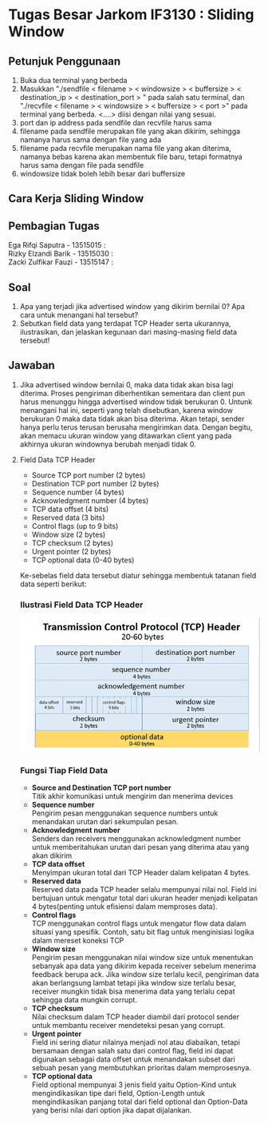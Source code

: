 # Tugas Besar Jarkom IF3130 : Sliding Window

## Petunjuk Penggunaan
1. Buka dua terminal yang berbeda
2. Masukkan "./sendfile < filename > < windowsize > < buffersize > < destination_ip > < destination_port > " pada salah satu terminal, dan "./recvfile < filename > < windowsize > < buffersize > < port >" pada terminal yang berbeda.  <....> diisi dengan nilai yang sesuai.
3. port dan ip address pada sendfile dan recvfile harus sama
4. filename pada sendfile merupakan file yang akan dikirim, sehingga namanya harus sama dengan file yang ada
5. filename pada recvfile merupakan nama file yang akan diterima, namanya bebas karena akan membentuk file baru, tetapi formatnya harus sama dengan file pada sendfile
6. windowsize tidak boleh lebih besar dari buffersize


## Cara Kerja Sliding Window

## Pembagian Tugas
Ega Rifqi Saputra - 13515015        :<br>
Rizky Elzandi Barik - 13515030      :<br>
Zacki Zulfikar Fauzi - 13515147     :<br>

## Soal 
1. Apa yang terjadi jika advertised window yang dikirim bernilai 0? Apa cara untuk menangani hal tersebut?
2. Sebutkan field data yang terdapat TCP Header serta ukurannya, ilustrasikan, dan jelaskan kegunaan dari masing-masing field data tersebut!

## Jawaban

1. Jika advertised window bernilai 0, maka data tidak akan bisa lagi diterima. Proses pengiriman diberhentikan sementara dan client pun harus menunggu hingga advertised window tidak berukuran 0. Untunk menangani hal ini, seperti yang telah disebutkan, karena window berukuran 0 maka data tidak akan bisa diterima. Akan tetapi, sender hanya perlu terus terusan berusaha mengirimkan data. Dengan begitu, akan memacu ukuran window yang ditawarkan client yang pada akhirnya ukuran windownya berubah menjadi tidak 0.

2. Field Data TCP Header
    * Source TCP port number (2 bytes)
    * Destination TCP port number (2 bytes)
    * Sequence number (4 bytes)
    * Acknowledgment number (4 bytes)
    * TCP data offset (4 bits)
    * Reserved data (3 bits)
    * Control flags (up to 9 bits)
    * Window size (2 bytes)
    * TCP checksum (2 bytes)
    * Urgent pointer (2 bytes)
    * TCP optional data (0-40 bytes)
    
    Ke-sebelas field data tersebut diatur sehingga membentuk tatanan field data seperti berikut:
    
    ### Ilustrasi Field Data TCP Header 
    ![](tcpheader.png)
    
    ### Fungsi Tiap Field Data
    * **Source and Destination TCP port number <br>**
        Titik akhir komunikasi untuk mengirim dan menerima devices
    * **Sequence number <br>**
        Pengirim pesan menggunakan sequence numbers untuk menandakan urutan dari sekumpulan pesan. 
    * **Acknowledgment number <br>**
        Senders dan  receivers menggunakan acknowledgment number untuk memberitahukan urutan dari pesan yang diterima atau yang akan dikirim
    * **TCP data offset <br>**
        Menyimpan ukuran total dari TCP Header dalam kelipatan 4 bytes.
    * **Reserved data <br>**
        Reserved data pada TCP header selalu mempunyai nilai nol. Field ini bertujuan untuk mengatur total dari ukuran header menjadi kelipatan 4 bytes(penting untuk efisiensi dalam memproses data).
    * **Control flags <br>**
        TCP menggunakan control flags untuk mengatur flow data dalam situasi yang spesifik. Contoh, satu bit flag untuk menginisiasi logika dalam mereset koneksi TCP
    * **Window size <br>**
        Pengirim pesan menggunakan nilai window size untuk menentukan sebanyak apa data yang dikirim kepada receiver sebelum menerima feedback berupa ack. Jika window size terlalu kecil, pengiriman data akan berlangsung lambat tetapi jika window size terlalu besar, receiver mungkin tidak bisa menerima data yang terlalu cepat sehingga data mungkin corrupt.
    * **TCP checksum <br>**
        Nilai checksum dalam TCP header diambil dari protocol sender untuk membantu receiver mendeteksi pesan yang corrupt.
    * **Urgent pointer <br>**
        Field ini sering diatur nilainya menjadi nol atau diabaikan, tetapi bersamaan dengan salah satu dari control flag, field ini dapat digunakan sebagai data offset untuk menandakan subset dari sebuah pesan yang membutuhkan prioritas dalam memprosesnya.
    * **TCP optional data <br>**
         Field optional mempunyai 3 jenis field yaitu Option-Kind untuk mengindikasikan tipe dari field, Option-Length untuk mengindikasikan panjang total dari field optional dan Option-Data yang berisi nilai dari option jika dapat dijalankan.
      
